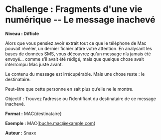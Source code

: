 # Challenge : Fragments d'une vie numérique -- Le message inachevé

**Niveau : Difficle**


Alors que vous pensiez avoir extrait tout ce que le téléphone de Mac pouvait révéler, un dernier fichier attire votre attention.
En analysant les bases de données SMS, vous découvrez qu’un message n’a jamais été envoyé... comme s’il avait été rédigé, mais que quelque chose avait interrompu Mac juste avant.

Le contenu du message est irrécupérable. Mais une chose reste : le destinataire.

Peut-être que cette personne en sait plus qu’elle ne le montre.

Objectif : Trouvez l’adresse ou l’identifiant du destinataire de ce message inachevé.

**Format :** MAC{destinataire}

**Exemple :** MAC{buche.mac@example.com}

**Auteur :** Snaxx